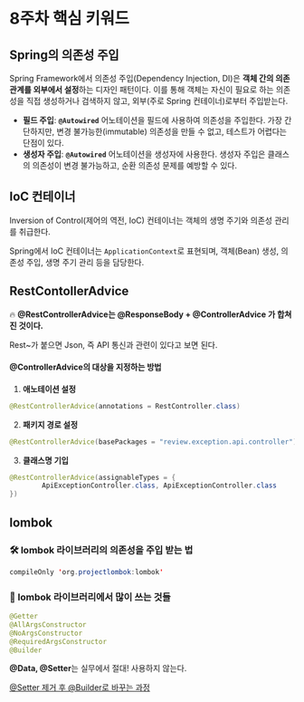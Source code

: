 # 8주차 핵심 키워드

## Spring의 의존성 주입

Spring Framework에서 의존성 주입(Dependency Injection, DI)은 **객체 간의 의존 관계를 외부에서 설정**하는 디자인 패턴이다. 이를 통해 객체는 자신이 필요로 하는 의존성을 직접 생성하거나 검색하지 않고, 외부(주로 Spring 컨테이너)로부터 주입받는다.

- **필드 주입**: **`@Autowired`** 어노테이션을 필드에 사용하여 의존성을 주입한다. 가장 간단하지만, 변경 불가능한(immutable) 의존성을 만들 수 없고, 테스트가 어렵다는 단점이 있다.
- **생성자 주입**: **`@Autowired`** 어노테이션을 생성자에 사용한다. 생성자 주입은 클래스의 의존성이 변경 불가능하고, 순환 의존성 문제를 예방할 수 있다.

## IoC 컨테이너

Inversion of Control(제어의 역전, IoC) 컨테이너는 객체의 생명 주기와 의존성 관리를 취급한다.

Spring에서 IoC 컨테이너는 `ApplicationContext`로 표현되며, 객체(Bean) 생성, 의존성 주입, 생명 주기 관리 등을 담당한다.

## RestContollerAdvice

🔥 **@RestControllerAdvice는 @ResponseBody + @ControllerAdvice 가 합쳐진 것이다.**

Rest~가 붙으면 Json, 즉 API 통신과 관련이 있다고 보면 된다.

#### @ControllerAdvice의 대상을 지정하는 방법

1. **애노테이션 설정**

```java
@RestControllerAdvice(annotations = RestController.class)
```

2. **패키지 경로 설정**
```java
@RestControllerAdvice(basePackages = "review.exception.api.controller")
```

3. **클래스명 기입**
```java
@RestControllerAdvice(assignableTypes = {
        ApiExceptionController.class, ApiExceptionController.class
})
```
## lombok
### 🛠 lombok 라이브러리의 의존성을 주입 받는 법

```java
compileOnly 'org.projectlombok:lombok'
```
### 📌 lombok 라이브러리에서 많이 쓰는 것들

```java
@Getter
@AllArgsConstructor
@NoArgsConstructor
@RequiredArgsConstructor
@Builder
```

**@Data, @Setter**는 실무에서 절대! 사용하지 않는다.

[@Setter 제거 후 @Builder로 바꾸는 과정](https://toychip.tistory.com/32)